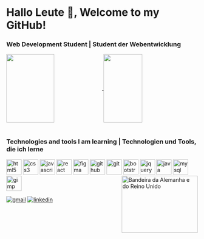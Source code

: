 # Hallo Leute 👋, Welcome to my GitHub!
### Web Development Student | Student der Webentwicklung

<a href="https://github.com/anuraghazra/github-readme-stats">
  <img align="center" height="180em" width="50%" src="https://github-readme-stats.vercel.app/api?username=MatheusJunior2334&show_icons=true&theme=dark" />
</a>
<a href="https://github.com/MatheusJunior2334/README.md/github-readme-stats">
  <img align="center" height="180em" width="45%" src="https://github-readme-stats.vercel.app/api/top-langs/?username=MatheusJunior2334&layout=compact&theme=dark" />
</a>

<br>
<br>
<h3>Technologies and tools I am learning | Technologien und Tools, die ich lerne</h3>

<div style="display: inline_block">
  <img src="https://cdn.jsdelivr.net/gh/devicons/devicon/icons/html5/html5-original.svg" alt="html5" width="40px" height="40px"/>
  <img src="https://cdn.jsdelivr.net/gh/devicons/devicon/icons/css3/css3-original.svg" alt="css3" width="40px" height="40px"/>
  <img src="https://cdn.jsdelivr.net/gh/devicons/devicon/icons/javascript/javascript-original.svg" alt="javascript" width="40px" height="40px"/>
  <img src="https://cdn.jsdelivr.net/gh/devicons/devicon/icons/react/react-original.svg" alt="react" width="40px" height="40px"/>        
  <img src="https://cdn.jsdelivr.net/gh/devicons/devicon/icons/figma/figma-original.svg" alt="figma" width="40px" height="40px"/>
  <img src="https://cdn.jsdelivr.net/gh/devicons/devicon/icons/github/github-original.svg" alt="github" width="40px" height="40px"/> 
  <img src="https://cdn.jsdelivr.net/gh/devicons/devicon/icons/git/git-original.svg" alt="git" width="40px" height="40px"/>
  <img src="https://cdn.jsdelivr.net/gh/devicons/devicon/icons/bootstrap/bootstrap-original.svg" alt="bootstrap" width="40px" height="40px"/>  
  <img src="https://cdn.jsdelivr.net/gh/devicons/devicon/icons/jquery/jquery-original.svg" alt="jquery" width="40px" height="40px"/>    
  <img src="https://cdn.jsdelivr.net/gh/devicons/devicon/icons/java/java-original.svg" alt="java" width="40px" height="40px"/>
  <img src="https://cdn.jsdelivr.net/gh/devicons/devicon/icons/mysql/mysql-original-wordmark.svg" alt="mysql" width="40px" height="40px"/>        
  <img src="https://cdn.jsdelivr.net/gh/devicons/devicon/icons/gimp/gimp-original.svg" alt="gimp" width="40px" height="40px"/>
  <img src="https://th.bing.com/th/id/R.9aff8f6a2cf9ecd7ed7ad050d09268d7?rik=PjzfRTUeSvJfPQ&pid=ImgRaw&r=0" alt="Bandeira da Alemanha e do Reino Unido" border="0" width="200px" height="150px" align="right"></img>
</div>

<a href="mailto:matheusjuniormjg2334@gmail.com" target="_blank"><img src="https://img.shields.io/badge/Gmail-D14836?style=for-the-badge&logo=gmail&logoColor=white" alt="gmail"/></a>
<a href="https://www.linkedin.com/in/matheus-j%C3%BAnior-770746235/" target="_blank"><img src="https://img.shields.io/badge/LinkedIn-0077B5?style=for-the-badge&logo=linkedin&logoColor=white" alt="linkedin"/></a>
